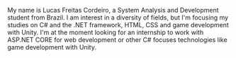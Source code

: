 My name is Lucas Freitas Cordeiro, a System Analysis and Development student from Brazil.
I am interest in a diversity of fields, but I'm focusing my studies on C# and the .NET framework, HTML, CSS and game development with Unity.
I'm at the moment looking for an internship to work with ASP.NET CORE for web development or other C# focuses technologies like game development with Unity.
